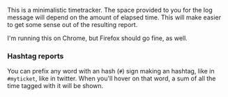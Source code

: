 
This is a minimalistic timetracker. The space provided to you for the log
message will depend on the amount of elapsed time. This will make easier to get
some sense out of the resulting report.

I'm running this on Chrome, but Firefox should go fine, as well.

### Hashtag reports

You can prefix any word with an hash (`#`) sign making an hashtag, like in
`#myticket`, like in twitter. When you'll hover on that word, a sum of all the
time tagged with it will be shown.
